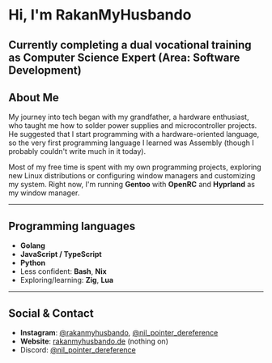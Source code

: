 # Hi, I'm RakanMyHusbando

**Currently completing a dual vocational training as Computer Science Expert (Area: Software Development)**
---

## About Me

My journey into tech began with my grandfather, a hardware enthusiast, who taught me how to solder power supplies and microcontroller projects. He suggested that I start programming with a hardware-oriented language, so the very first programming language I learned was Assembly (though I probably couldn't write much in it today).

Most of my free time is spent with my own programming projects, exploring new Linux distributions or configuring window managers and customizing my system. Right now, I'm running **Gentoo** with **OpenRC** and **Hyprland** as my window manager.

---

## Programming languages

- **Golang** 
- **JavaScript / TypeScript**
- **Python**
- Less confident: **Bash**, **Nix**
- Exploring/learning: **Zig**,  **Lua**

---


## Social & Contact

- **Instagram**: [@rakanmyhusbando](https://instagram.com/rakanmyhusbando), [@nil_pointer_dereference](https://instagram.com/nil_pointer_dereference)
- **Website**: [rakanmyhusbando.de](http://rakanmyhusbando.de) (nothing on)
- Discord: [@nil_pointer_dereference](https://discordapp.com/users/434009740780109824`)
